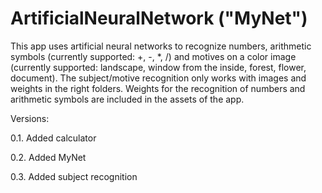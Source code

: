 # ArtificialNeuralNetwork ("MyNet")

This app uses artificial neural networks to recognize numbers, arithmetic symbols (currently supported: +, -, *, /) and motives on a color image (currently supported: landscape, window from the inside, forest, flower, document).
The subject/motive recognition only works with images and weights in the right folders. Weights for the recognition of numbers and arithmetic symbols are included in the assets of the app.

Versions:

0.1.		Added calculator

0.2.		Added MyNet

0.3.		Added subject recognition
